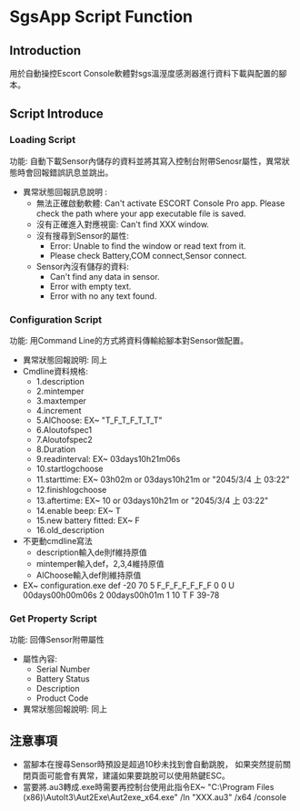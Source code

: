 # SgsApp Script Function
## Introduction
用於自動操控Escort Console軟體對sgs溫溼度感測器進行資料下載與配置的腳本。
## Script Introduce
### Loading Script
功能: 自動下載Sensor內儲存的資料並將其寫入控制台附帶Senosr屬性，異常狀態時會回報錯誤訊息並跳出。
* 異常狀態回報訊息說明 :
  * 無法正確啟動軟體: Can't activate ESCORT Console Pro app. Please check the path where your app executable file is saved.
  * 沒有正確進入對應視窗: Can't find XXX window.
  * 沒有搜尋到Sensor的屬性:
    * Error: Unable to find the window or read text from it.
    * Please check Battery,COM connect,Sensor connect.
  * Sensor內沒有儲存的資料:
    * Can't find any data in sensor.
    * Error with empty text.
    * Error with no any text found.
### Configuration Script
功能: 用Command Line的方式將資料傳輸給腳本對Sensor做配置。
* 異常狀態回報說明: 同上
* Cmdline資料規格:
   * 1.description
   * 2.mintemper
   * 3.maxtemper
   * 4.increment
   * 5.AlChoose: EX~ "T_F_T_F_T_T_T"
   * 6.Aloutofspec1
   * 7.Aloutofspec2
   * 8.Duration
   * 9.readinterval: EX~ 03days10h21m06s
   * 10.startlogchoose
   * 11.starttime: EX~ 03h02m    or  03days10h21m    or  "2045/3/4 上 03:22"
   * 12.finishlogchoose
   * 13.aftertime: EX~ 10   or  03days10h21m    or  "2045/3/4 上 03:22"
   * 14.enable beep: EX~ T
   * 15.new battery fitted: EX~ F
   * 16.old_description
* 不更動cmdline寫法
  * description輸入de則f維持原值
  * mintemper輸入def，2,3,4維持原值
  * AlChoose輸入def則維持原值
* EX~ configuration.exe def -20 70 5 F_F_F_F_F_F_F 0 0 U 00days00h00m06s 2 00days00h01m 1 10 T F 39-78
### Get Property Script
功能: 回傳Sensor附帶屬性
* 屬性內容:
  * Serial Number
  * Battery Status
  * Description
  * Product Code
* 異常狀態回報說明: 同上
## 注意事項
* 當腳本在搜尋Sensor時預設是超過10秒未找到會自動跳脫， 如果突然提前關閉頁面可能會有異常，建議如果要跳脫可以使用熱鍵ESC。
* 當要將.au3轉成.exe時需要再控制台使用此指令EX~ "C:\Program Files (x86)\AutoIt3\Aut2Exe\Aut2exe_x64.exe" /In "XXX.au3" /x64 /console
